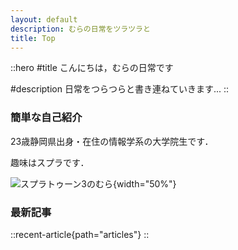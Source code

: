 ```yaml
---
layout: default
description: むらの日常をツラツラと
title: Top
---
```


::hero
#title
こんにちは，むらの日常です

#description
日常をつらつらと書き連ねていきます...
::

### 簡単な自己紹介

23歳静岡県出身・在住の情報学系の大学院生です．

趣味はスプラです．

![スプラトゥーン3のむら](spla.jpg){width="50%"}

### 最新記事

::recent-article{path="articles"}
::
